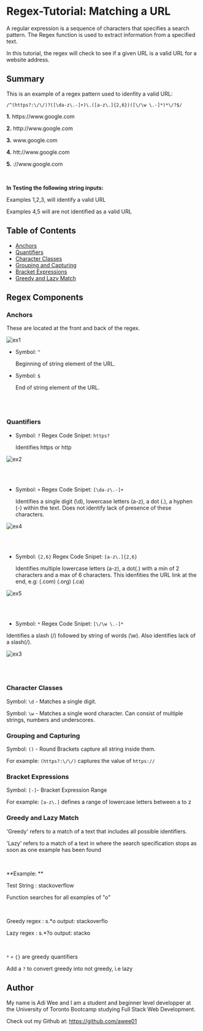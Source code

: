 # Regex-Tutorial: Matching a URL

A regular expression is a sequence of characters that specifies a search pattern. The Regex function is used to extract information from a specified text.

In this tutorial, the regex will check to see if a given URL is a valid URL for a website address.

## Summary

This is an example of a regex pattern used to idenfity a valid URL:

```
/^(https?:\/\/)?([\da-z\.-]+)\.([a-z\.]{2,6})([\/\w \.-]*)*\/?$/
```

**1.**  https://<span></span>www<span></span>.<span></span>google.com

**2.**  http://<span></span>www<span></span>.<span></span>google.com

**3.**  www<span></span>.google.com

**4.** htt://www<span></span>.<span></span>google.com

**5.**  ://www<span></span>.<span></span>google.com

<br>


**In Testing the following string inputs:**

Examples 1,2,3, will identify a valid URL

Examples 4,5 will are not identified as a valid URL


## Table of Contents

- [Anchors](#anchors)
- [Quantifiers](#quantifiers)
- [Character Classes](#character-classes)
- [Grouping and Capturing](#grouping-and-capturing)
- [Bracket Expressions](#bracket-expressions)
- [Greedy and Lazy Match](#greedy-and-lazy-match)


## Regex Components

### Anchors

These are located at the front and back of the regex.

![ex1](https://user-images.githubusercontent.com/85651950/138584234-a13aab9f-468b-45a9-9bae-9b6738ae7cdc.png)

- Symbol: `^`

  Beginning of string element of the URL.

- Symbol: `$`

  End of string element of the URL. 
  
 <br>
 <br>
  
  

### Quantifiers


- Symbol: `?` Regex Code Snipet: `https?`

  Identifies https or http

![ex2](https://user-images.githubusercontent.com/85651950/138584769-f49cc3c2-04cf-4742-b3e9-8c612b51e5e4.png)

 <br>
 <br>

 
- Symbol: `+` Regex Code Snipet: `[\da-z\.-]+` 

  Identifies a single digit (\d), lowercase letters (a-z), a dot (.), a hyphen (-) within the text. Does not identify lack of presence of these characters.

![ex4](https://user-images.githubusercontent.com/85651950/138584833-8cf0f518-2bab-4a3f-ac65-5426570c9419.png)

 <br>
 <br>

- Symbol: `{2,6}` Regex Code Snipet: `[a-z\.]{2,6}`

  Identifies multiple lowercase letters (a-z), a dot(.) with a min of 2 characters and a max of 6 characters. This idenfities the URL link at the end, e.g: (.com) (.org) (.ca)

![ex5](https://user-images.githubusercontent.com/85651950/138584848-e0361bf7-460f-4c8f-ab28-27b4a3dbc5e1.png)

 <br>
 <br>

 
 - Symbol: `*` Regex Code Snipet: `[\/\w \.-]*`

  Identifies a slash (/) followed by string of words (\w). Also identifies lack of a slash(/).

![ex3](https://user-images.githubusercontent.com/85651950/138584812-61a4dc60-2852-440c-b700-a78961adba45.png)

 <br>
 <br>


### Character Classes

Symbol: `\d` - Matches a single digit. 

Symbol: `\w` - Matches a single word character. Can consist of multiple strings, numbers and underscores.



### Grouping and Capturing

Symbol: `()` - Round Brackets capture all string inside them. 

For example: `(https?:\/\/)` captures the value of `https://`

### Bracket Expressions

Symbol: `[-]`-  Bracket Expression Range

For example: `[a-z\.]` defines a range of lowercase letters between a to z

### Greedy and Lazy Match

'Greedy' refers to a match of a text that includes all possible identifiers.

'Lazy' refers to a match of a text in where the search specification stops as soon as one example has been found

<br>

**Example: **

Test String : stackoverflow

Function searches for all examples of "o"

<br>

Greedy regex : s.*o output: stackoverflo

Lazy regex : s.*?o output: stacko

<br>

`*` `+` `{}` are greedy quantifiers

Add a `?` to convert greedy into not greedy, i.e lazy






## Author

My name is Adi Wee and I am a student and beginner level developper at the University of Toronto Bootcamp studying Full Stack Web Development. 

Check out my Github at: https://github.com/awee01
